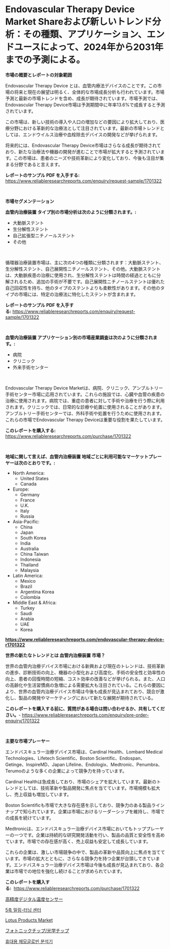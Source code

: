 <p><h1>Endovascular Therapy Device Market Shareおよび新しいトレンド分析：その種類、アプリケーション、エンドユースによって、2024年から2031年までの予測による。</h1></p><p><strong>市場の概要とレポートの対象範囲</strong></p>
<p><p>Endovascular Therapy Device とは、血管内療法デバイスのことです。この市場の将来と現在の展望は明るく、全体的な市場成長分析も行われています。市場予測と最新の市場トレンドを含め、成長が期待されています。市場予測では、Endovascular Therapy Device市場は予測期間中に年率13.6%で成長すると予測されています。</p><p>この市場は、新しい技術の導入や人口の増加などの要因により拡大しており、医療分野における革新的な治療法として注目されています。最新の市場トレンドとしては、エンドウイルス治療や血栓除去デバイスの開発などが挙げられます。</p><p>将来的には、Endovascular Therapy Device市場はさらなる成長が期待されており、新たな治療法や機器の開発が進むことで市場が拡大すると予測されています。この市場は、患者のニーズや技術革新により変化しており、今後も注目が集まる分野であると言えます。</p></p>
<p><strong>レポートのサンプル PDF を入手する:</strong> <a href="https://www.reliableresearchreports.com/enquiry/request-sample/1701322">https://www.reliableresearchreports.com/enquiry/request-sample/1701322</a></p>
<p>&nbsp;</p>
<p><strong>市場セグメンテーション</strong></p>
<p><strong>血管内治療装置 タイプ別の市場分析は次のように分類されます。:</strong></p>
<p><ul><li>大動脈ステント</li><li>生分解性ステント</li><li>自己拡張型ニチノールステント</li><li>その他</li></ul></p>
<p>&nbsp;</p>
<p><p>循環器治療装置市場は、主に次の4つの種類に分類されます：大動脈ステント、生分解性ステント、自己展開性ニチノールステント、その他。大動脈ステントは、大動脈疾患の治療に使用され、生分解性ステントは時間の経過とともに分解されるため、追加の手術が不要です。自己展開性ニチノールステントは優れた自己回収性を持ち、他のタイプのステントよりも柔軟性があります。その他のタイプの市場には、特定の治療法に特化したステントが含まれます。</p></p>
<p><strong>レポートのサンプル PDF を入手する:</strong>&nbsp;<a href="https://www.reliableresearchreports.com/enquiry/request-sample/1701322">https://www.reliableresearchreports.com/enquiry/request-sample/1701322</a></p>
<p>&nbsp;</p>
<p><strong> 血管内治療装置 アプリケーション別の市場産業調査は次のように分類されます。:</strong></p>
<p><ul><li>病院</li><li>クリニック</li><li>外来手術センター</li></ul></p>
<p>&nbsp;</p>
<p><p>Endovascular Therapy Device Marketは、病院、クリニック、アンブルトリー手術センター市場に応用されています。これらの施設では、心臓や血管の疾患の治療に使用されます。病院では、重症の患者に対して手術や治療を行う際に利用されます。クリニックでは、日常的な診療や処置に使用されることがあります。アンブルトリー手術センターでは、外科手術や処置を行うために使用されます。これらの市場でEndovascular Therapy Deviceは重要な役割を果たしています。</p></p>
<p><strong>このレポートを購入する:</strong>&nbsp; <a href="https://www.reliableresearchreports.com/purchase/1701322">https://www.reliableresearchreports.com/purchase/1701322</a></p>
<p>&nbsp;</p>
<p><strong>地域に関して言えば、血管内治療装置 地域ごとに利用可能なマーケットプレーヤーは次のとおりです。:</strong></p>
<p><ul>
    <li>
        North America:
        <ul>
            <li>United States</li>
            <li>Canada</li>
        </ul>
    </li>
    <li>
        Europe:
        <ul>
            <li>Germany</li>
            <li>France</li>
            <li>U.K.</li>
            <li>Italy</li>
            <li>Russia</li>
        </ul>
    </li>
    <li>
        Asia-Pacific:
        <ul>
            <li>China</li>
            <li>Japan</li>
            <li>South Korea</li>
            <li>India</li>
            <li>Australia</li>
            <li>China Taiwan</li>
            <li>Indonesia</li>
            <li>Thailand</li>
            <li>Malaysia</li>
        </ul>
    </li>
    <li>
        Latin America:
        <ul>
            <li>Mexico</li>
            <li>Brazil</li>
            <li>Argentina Korea</li>
            <li>Colombia</li>
        </ul>
    </li>
    <li>
        Middle East & Africa:
        <ul>
            <li>Turkey</li>
            <li>Saudi</li>
            <li>Arabia</li>
            <li>UAE</li>
            <li>Korea</li>
        </ul>
    </li>
    </ul></p>
<p><strong><a href="https://www.reliableresearchreports.com/endovascular-therapy-device-r1701322">https://www.reliableresearchreports.com/endovascular-therapy-device-r1701322</a></strong>&nbsp;</p>
<p><strong>世界の新たなトレンドとは 血管内治療装置 市場？</strong></p>
<p><p>世界の血管内治療デバイス市場における新興および現在のトレンドは、技術革新の進歩、診断技術の向上、機器の小型化および高度化、手術の安全性と効率性の向上、患者の回復時間の短縮、コスト効率の改善などが挙げられる。また、人口の高齢化や生活習慣病の急増による需要拡大も注目されている。これらの要因により、世界の血管内治療デバイス市場は今後も成長が見込まれており、競合が激化し、製品の開発やマーケティングにおいて新たな展開が期待されている。</p></p>
<p><strong>このレポートを購入する前に、質問がある場合は問い合わせるか、共有してください。</strong>- <a href="https://www.reliableresearchreports.com/enquiry/pre-order-enquiry/1701322">https://www.reliableresearchreports.com/enquiry/pre-order-enquiry/1701322</a></p>
<p>&nbsp;</p>
<p><strong>主要な市場プレーヤー</strong></p>
<p><p>エンドバスキュラー治療デバイス市場は、Cardinal Health、Lombard Medical Technologies、Lifetech Scientific、Boston Scientific、Endospan、Getinge、InspireMD、Japan Lifeline、Endologix、Medtronic、Penumbra、Terumoのような多くの企業によって競争力を持っています。</p><p>Cardinal Healthは急成長しており、市場のシェアを拡大しています。最新のトレンドとしては、技術革新や製品開発に焦点を当てています。市場規模も拡大し、売上収益も増加しています。</p><p>Boston Scientificも市場で大きな存在感を示しており、競争力のある製品ラインナップで知られています。企業は市場におけるリーダーシップを維持し、市場での成長を続けています。</p><p>Medtronicは、エンドバスキュラー治療デバイス市場においてもトッププレーヤーの一つです。企業は持続的な研究開発活動を行い、製品の品質と安全性を高めています。市場での存在感が高く、売上収益も安定して成長しています。</p><p>これらの企業は、激しい市場競争の中で、製品の革新や品質向上に焦点を当てています。市場の拡大とともに、さらなる競争力を持つ企業が台頭してきています。エンドバスキュラー治療デバイス市場は今後も成長が見込まれており、各企業は市場での地位を強化し続けることが求められています。</p></p>
<p><strong>このレポートを購入する:</strong>&nbsp;&nbsp;<a href="https://www.reliableresearchreports.com/purchase/1701322">https://www.reliableresearchreports.com/purchase/1701322</a></p>
<p><p><a href="https://github.com/AriMuller2009/Market-Research-Report-List-2/blob/main/4366491122969.md">高精度デジタル温度センサー</a></p><p><a href="https://medium.com/@joanacasper2001/5%EC%B6%95-%EB%B0%80%EB%A7%81-%ED%84%B4%EB%A7%81-%EC%84%BC%ED%84%B0-%EC%8B%9C%EC%9E%A5-%EC%8B%9C%EC%9E%A5-%EC%A0%90%EC%9C%A0%EC%9C%A8-%EC%8B%9C%EC%9E%A5-%EB%8F%99%ED%96%A5-%EB%B0%8F-%EB%AF%B8%EB%9E%98-%EC%84%B1%EC%9E%A5-%ED%83%90%EC%83%89-18469e00d276">5축 밀링-터닝 센터</a></p><p><a href="https://issuu.com/reportprime-2/docs/lotus-products-market-size-2030.pptx">Lotus Products Market</a></p><p><a href="https://github.com/laurenreichert/Market-Research-Report-List-2/blob/main/1159411123624.md">フォトニックチップ/光学チップ</a></p><p><a href="https://github.com/joannescott9078/Market-Research-Report-List-1/blob/main/8276923108877.md">휴대용 헤모글로빈 분석기</a></p></p>